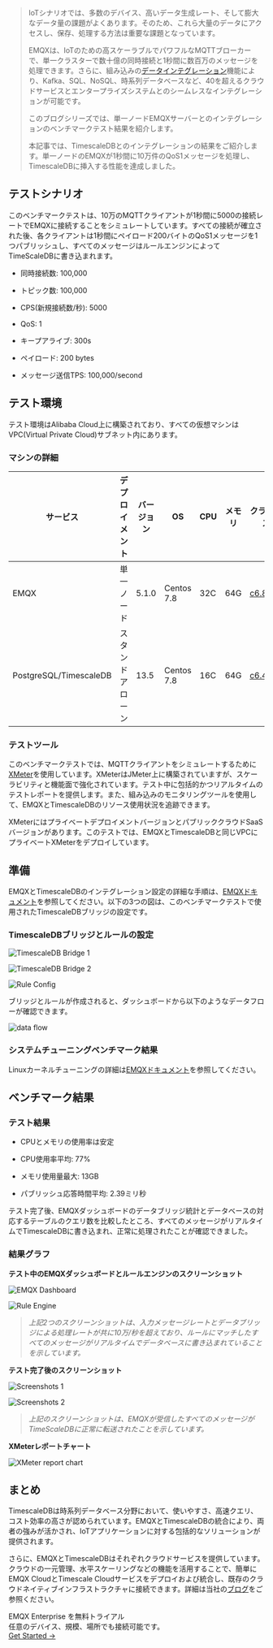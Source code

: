 > IoTシナリオでは、多数のデバイス、高いデータ生成レート、そして膨大なデータ量の課題がよくあります。そのため、これら大量のデータにアクセスし、保存、処理する方法は重要な課題となっています。
> 
> EMQXは、IoTのための高スケーラブルでパワフルなMQTTブローカーで、単一クラスターで数十億の同時接続と1秒間に数百万のメッセージを処理できます。さらに、組み込みの[データインテグレーション](https://www.emqx.com/en/solutions/mqtt-data-integration)機能により、Kafka、SQL、NoSQL、時系列データベースなど、40を超えるクラウドサービスとエンタープライズシステムとのシームレスなインテグレーションが可能です。
> 
> このブログシリーズでは、単一ノードEMQXサーバーとのインテグレーションのベンチマークテスト結果を紹介します。
> 
> 本記事では、TimescaleDBとのインテグレーションの結果をご紹介します。単一ノードのEMQXが1秒間に10万件のQoS1メッセージを処理し、TimescaleDBに挿入する性能を達成しました。

## テストシナリオ

このベンチマークテストは、10万のMQTTクライアントが1秒間に5000の接続レートでEMQXに接続することをシミュレートしています。すべての接続が確立された後、各クライアントは1秒間にペイロード200バイトのQoS1メッセージを1つパブリッシュし、すべてのメッセージはルールエンジンによってTimeScaleDBに書き込まれます。

- 同時接続数: 100,000

- トピック数: 100,000

- CPS(新規接続数/秒): 5000

- QoS: 1

- キープアライブ: 300s

- ペイロード: 200 bytes

- メッセージ送信TPS: 100,000/second

## テスト環境

テスト環境はAlibaba Cloud上に構築されており、すべての仮想マシンはVPC(Virtual Private Cloud)サブネット内にあります。

### マシンの詳細

| サービス                   | デプロイメント  | バージョン | OS         | CPU | メモリ | クラウドホスト                                                                                                                                                     |
| ---------------------- | -------- | ----- | ---------- | --- | --- | ----------------------------------------------------------------------------------------------------------------------------------------------------------- |
| EMQX                   | 単一ノード    | 5.1.0 | Centos 7.8 | 32C | 64G | [c6.8xlarge](https://www.alibabacloud.com/help/ja/ecs/user-guide/general-purpose-instance-families?spm=a2c63.p38356.0.0.799a4cc3YHrHpa#section-gck-bi6-q6l) |
| PostgreSQL/TimescaleDB | スタンドアローン | 13.5  | Centos 7.8 | 16C | 64G | [c6.4xlarge](https://www.alibabacloud.com/help/ja/ecs/user-guide/general-purpose-instance-families?spm=a2c63.p38356.0.0.799a4cc3YHrHpa#section-gck-bi6-q6l) |

### テストツール

このベンチマークテストでは、MQTTクライアントをシミュレートするために[XMeter](https://www.emqx.com/en/products/xmeter)を使用しています。XMeterはJMeter上に構築されていますが、スケーラビリティと機能面で強化されています。テスト中に包括的かつリアルタイムのテストレポートを提供します。また、組み込みのモニタリングツールを使用して、EMQXとTimescaleDBのリソース使用状況を追跡できます。

XMeterにはプライベートデプロイメントバージョンとパブリッククラウドSaaSバージョンがあります。このテストでは、EMQXとTimescaleDBと同じVPCにプライベートXMeterをデプロイしています。

## 準備

EMQXとTimescaleDBのインテグレーション設定の詳細な手順は、[EMQXドキュメント](https://docs.emqx.com/en/enterprise/v5.0/data-integration/data-bridge-pgsql.html)を参照してください。以下の3つの図は、このベンチマークテストで使用されたTimescaleDBブリッジの設定です。

### TimescaleDBブリッジとルールの設定

![TimescaleDB Bridge 1](https://assets.emqx.com/images/b93ee201a6ec334adab2b91b27fbf2db.png)

![TimescaleDB Bridge 2](https://assets.emqx.com/images/f94005a571fc3c226f3729764d6b03ba.png)

![Rule Config](https://assets.emqx.com/images/d9bbcc86a38ed5210ca4a5262f812f5f.png)

ブリッジとルールが作成されると、ダッシュボードから以下のようなデータフローが確認できます。

![data flow](https://assets.emqx.com/images/1f0e3e51b581c7b5ed22c3dbeac8e600.png)

### システムチューニングベンチマーク結果

Linuxカーネルチューニングの詳細は[EMQXドキュメント](https://docs.emqx.com/en/enterprise/v4.4/tutorial/tune.html)を参照してください。

## ベンチマーク結果

### テスト結果

- CPUとメモリの使用率は安定

- CPU使用率平均: 77%

- メモリ使用量最大: 13GB

- パブリッシュ応答時間平均: 2.39ミリ秒

テスト完了後、EMQXダッシュボードのデータブリッジ統計とデータベースの対応するテーブルのクエリ数を比較したところ、すべてのメッセージがリアルタイムでTimescaleDBに書き込まれ、正常に処理されたことが確認できました。

### 結果グラフ

**テスト中のEMQXダッシュボードとルールエンジンのスクリーンショット**

![EMQX Dashboard](https://assets.emqx.com/images/f1cdf8038de2f9e974bd132d4edf8153.png)

![Rule Engine](https://assets.emqx.com/images/c2f61266a4c8171166aaa810f2c4e823.png)

> *上記2つのスクリーンショットは、入力メッセージレートとデータブリッジによる処理レートが共に10万/秒を超えており、ルールにマッチしたすべてのメッセージがリアルタイムでデータベースに書き込まれていることを示しています。*

**テスト完了後のスクリーンショット**

![Screenshots 1](https://assets.emqx.com/images/5789ed6721ba567796501bd39b27ff87.png)

![Screenshots 2](https://assets.emqx.com/images/d896c7b04f38863995687b96c2b58783.png)

> *上記のスクリーンショットは、EMQXが受信したすべてのメッセージがTimeScaleDBに正常に転送されたことを示しています。*

**XMeterレポートチャート**

![XMeter report chart](https://assets.emqx.com/images/acb5ca296cd4c995916b9c791a440e59.png)

## まとめ

TimescaleDBは時系列データベース分野において、使いやすさ、高速クエリ、コスト効率の高さが認められています。EMQXとTimescaleDBの統合により、両者の強みが活かされ、IoTアプリケーションに対する包括的なソリューションが提供されます。

さらに、EMQXとTimescaleDBはそれぞれクラウドサービスを提供しています。クラウドの一元管理、水平スケーリングなどの機能を活用することで、簡単にEMQX CloudとTimescale Cloudサービスをデプロイおよび統合し、既存のクラウドネイティブインフラストラクチャに接続できます。詳細は当社の[ブログ](https://www.emqx.com/en/blog/seamlessly-integrating-emqx-cloud-with-the-new-timescale-service)をご参照ください。


<section class="promotion">
    <div>
        EMQX Enterprise を無料トライアル
      <div class="is-size-14 is-text-normal has-text-weight-normal">任意のデバイス、規模、場所でも接続可能です。</div>
    </div>
    <a href="https://www.emqx.com/ja/try?product=enterprise" class="button is-gradient px-5">Get Started →</a>
</section>
